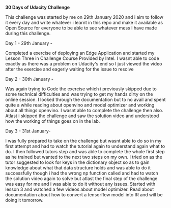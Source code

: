 **30 Days of Udacity Challenge**

This challenge was started by me on 29th January 2020 and i aim to follow it every day and write whatever i learnt in this repo and make it available as Open Source for everyone to be able to see whatever mess I have made during this challenge.

Day 1 - 29th January - 

Completed a exercise of deploying an Edge Application and started my Lesson Three in Challenge Course Provided by Intel. I wasnt able to code exactly as there was a problem on Udacity's end so I just viewed the video after the exercise and eagerly waiting for the issue to resolve

Day 2 - 30th January - 

Was again trying to Code the exercise which i previously skipped due to some technical difficulties and was trying to get my hands dirty on the online session. I looked through the documentation but to no avail and spent quite a while reading about openvino and model optimizer and working about all things openvino. I wasnt able to complete the challenge then also. Atlast i skipped the challenge and saw the solution video and understood how the working of things goes on in the lab.

Day 3 - 31st January-

I was fully prepared to take on the challenge but wasnt able to do so in my first attempt and had to watch the tutorial again to understand again what to do. I then followed tutors step and was able to complete the whole first step as he trained but wanted to the next two steps on my own. I tried on as the tutor suggested to look for keys in the dictionary object so as to gain knowledge about what that data structure holds and was able to do it successfully though i had the wrong np function called and had to watch the solution video again to solve but atlast the final step of the challenge was easy for me and i was able to do it without any issues. Started with lesson 3 and watched a few videos about model optimizer. Read about documentation about how to convert a tensorflow model into IR and will be doing it tomorrow.


